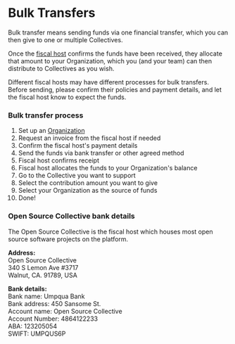 # Bulk Transfers

Bulk transfer means sending funds via one financial transfer, which you can then give to one or multiple Collectives. 

Once the [fiscal host](../hosts/) confirms the funds have been received, they allocate that amount to your Organization, which you \(and your team\) can then distribute to Collectives as you wish.

Different fiscal hosts may have different processes for bulk transfers. Before sending, please confirm their policies and payment details, and let the fiscal host know to expect the funds.

### Bulk transfer process

1. Set up an [Organization](organizations.md)
2. Request an invoice from the fiscal host if needed
3. Confirm the fiscal host's payment details
4. Send the funds via bank transfer or other agreed method
5. Fiscal host confirms receipt
6. Fiscal host allocates the funds to your Organization's balance
7. Go to the Collective you want to support
8. Select the contribution amount you want to give
9. Select your Organization as the source of funds
10. Done!

### Open Source Collective bank details

The Open Source Collective is the fiscal host which houses most open source software projects on the platform.

**Address:**  
Open Source Collective  
340 S Lemon Ave \#3717  
Walnut, CA. 91789, USA

**Bank details:**   
Bank name: Umpqua Bank  
Bank address: 450 Sansome St.  
Account name: Open Source Collective  
Account Number: 4864122233  
ABA: 123205054  
SWIFT: UMPQUS6P

